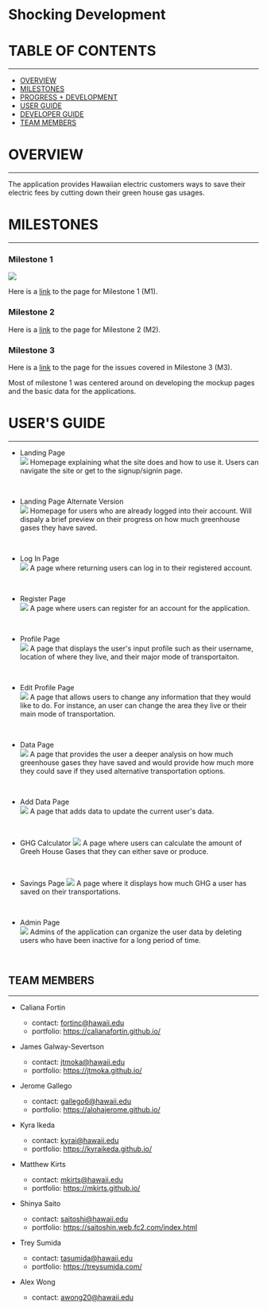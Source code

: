 # Shocking Development

# TABLE OF CONTENTS
***
* [OVERVIEW](#overview)
* [MILESTONES](#milestones)
* [PROGRESS + DEVELOPMENT](#progress--development)
* [USER GUIDE](#user-guide)
* [DEVELOPER GUIDE](#developer-guide)
* [TEAM MEMBERS](#team-members)


# OVERVIEW
***
The application provides Hawaiian electric customers ways to save their electric fees by cutting down their green house gas usages.


# MILESTONES
***
### Milestone 1

![](doc/milestone1.png)

Here is a <a href="https://github.com/shocking-development/shockingdevelopment/projects/1">link</a> to the page for Milestone 1 (M1). <br/>

### Milestone 2

Here is a <a href="https://github.com/shocking-development/shockingdevelopment/projects/2">link</a> to the page for Milestone 2 (M2). <br/>

### Milestone 3

Here is a <a href="https://github.com/shocking-development/shockingdevelopment/projects/3">link</a> to the page for the issues covered in Milestone 3 (M3). <br/>

Most of milestone 1 was centered around on developing the mockup pages and the basic data for the applications.


# USER'S GUIDE
***
* Landing Page <br/>
![](doc/landing.png)
Homepage explaining what the site does and how to use it.  Users can navigate the site or get to the signup/signin page.
<br/>

* Landing Page Alternate Version <br/>
![](doc/landingLogged.png)
Homepage for users who are already logged into their account. Will dispaly a brief preview on their progress on how much greenhouse gases they have saved.
<br/>

* Log In Page <br/>
![](doc/login.png)
A page where returning users can log in to their registered account.
<br/>

* Register Page <br/>
![](doc/register.png)
A page where users can register for an account for the application.
<br/>

* Profile Page <br/>
![](doc/profile.png)
A page that displays the user's input profile such as their username, location of where they live, and their major mode of transportaiton.
<br/>

* Edit Profile Page <br/>
![](doc/editProfile.png)
A page that allows users to change any information that they would like to do. For instance, an user can change the area they live or their main mode of transportation.
<br/>

* Data Page <br/>
![](doc/data.png) 
A page that provides the user a deeper analysis on how much greenhouse gases they have saved and would provide how much more they could save if they used alternative transportation options.
<br/>

* Add Data Page <br/>
![](doc/addData.png)
A page that adds data to update the current user's data.
<br/>

* GHG Calculator
![](doc/calc.png)
A page where users can calculate the amount of Greeh House Gases that they can either save or produce.
<br/>

* Savings Page 
![](doc/savings.png)
A page where it displays how much GHG a user has saved on their transportations.
<br/>

* Admin Page <br/>
![](doc/admin.png)
Admins of the application can organize the user data by deleting users who have been inactive for a long period of time.
<br/>


## TEAM MEMBERS
***
* Caliana Fortin
  * contact: fortinc@hawaii.edu
  * portfolio: https://calianafortin.github.io/

*  James Galway-Severtson
   * contact: jtmoka@hawaii.edu
   * portfolio: https://jtmoka.github.io/

* Jerome Gallego
  * contact: gallego6@hawaii.edu
  * portfolio: https://alohajerome.github.io/

* Kyra Ikeda
  * contact: kyrai@hawaii.edu
  * portfolio: https://kyraikeda.github.io/

* Matthew Kirts
  * contact: mkirts@hawaii.edu
  * portfolio: https://mkirts.github.io/

* Shinya Saito
  * contact: saitoshi@hawaii.edu
  * portfolio: https://saitoshin.web.fc2.com/index.html

* Trey Sumida
  * contact: tasumida@hawaii.edu
  * portfolio: https://treysumida.com/

* Alex Wong
  * contact: awong20@hawaii.edu
